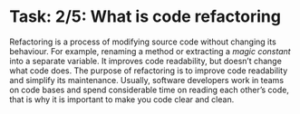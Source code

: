 # Task: 2/5: What is code refactoring

Refactoring is a process of modifying source code without changing its behaviour. 
For example, renaming a method or extracting a *magic constant* into a separate variable. 
It improves code readability, but doesn’t change what code does. 
The purpose of refactoring is to improve code readability and simplify its maintenance. 
Usually, software developers work in teams on code bases and spend considerable time on reading each other’s code,
that is why it is important to make you code clear and clean. 
